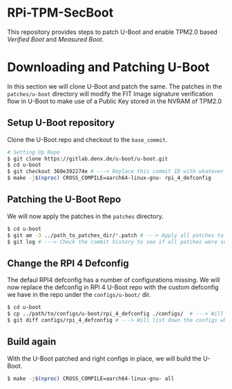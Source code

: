 # RPi-TPM-SecBoot
This repository provides steps to patch U-Boot and enable TPM2.0 based *Verified Boot* and *Measured Boot*.

# Downloading and Patching U-Boot
In this section we will clone U-Boot and patch the same. The patches in the `patches/u-boot` directory will modify the FIT Image signature verification flow in U-Boot to make use of a Public Key stored in the NVRAM of TPM2.0

## Setup U-Boot repository
Clone the U-Boot repo and checkout to the `base_commit`.

```bash
# Setting Up Repo
$ git clone https://gitlab.denx.de/u-boot/u-boot.git
$ cd u-boot
$ git checkout 360e392274e # ---> Replace this commit ID with whatever is in the base_commit file
$ make -j$(nproc) CROSS_COMPILE=aarch64-linux-gnu- rpi_4_defconfig
```

## Patching the U-Boot Repo
We will now apply the patches in the `patches` directory.

```bash
$ cd u-boot
$ git am -3 ../path_to_patches_dir/*.patch # ---> Apply all patches to the U-Boot repo
$ git log # ---> Check the commit history to see if all patches were successfully applied
```

## Change the RPI 4 Defconfig
The defaul RPI4 defconfig has a number of configurations missing. We will now replace the defconfig in RPI 4 U-Boot repo with the custom defconfig we have in the repo under the `configs/u-boot/` dir.

```bash
$ cd u-boot
$ cp ../path/to/configs/u-boot/rpi_4_defconfig ./configs/  # ---> Will copy the defconfig to the correct location
$ git diff configs/rpi_4_defconfig # ---> Will list down the configs which have been added newly
```

## Build again
With the U-Boot patched and right configs in place, we will build the U-Boot.

```bash
$ make -j$(nproc) CROSS_COMPILE=aarch64-linux-gnu- all
```
